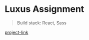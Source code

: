 # Luxus Assignment

> Build stack: React, Sass

[project-link](https://luxus-test.herokuapp.com/all)
